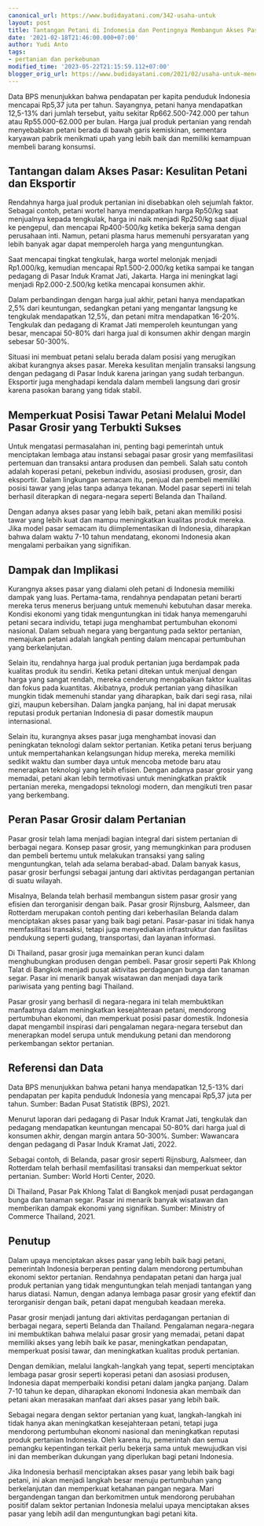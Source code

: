 ```yaml
---
canonical_url: https://www.budidayatani.com/342-usaha-untuk
layout: post
title: Tantangan Petani di Indonesia dan Pentingnya Membangun Akses Pasar
date: '2021-02-18T21:46:00.000+07:00'
author: Yudi Anto
tags:
- pertanian dan perkebunan
modified_time: '2023-05-22T21:15:59.112+07:00'
blogger_orig_url: https://www.budidayatani.com/2021/02/usaha-untuk-menciptakan-akses-pasar.html
---
```


Data BPS menunjukkan bahwa pendapatan per kapita penduduk Indonesia mencapai Rp5,37 juta per tahun. Sayangnya, petani hanya mendapatkan 12,5-13% dari jumlah tersebut, yaitu sekitar Rp662.500-742.000 per tahun atau Rp55.000-62.000 per bulan. Harga jual produk pertanian yang rendah menyebabkan petani berada di bawah garis kemiskinan, sementara karyawan pabrik menikmati upah yang lebih baik dan memiliki kemampuan membeli barang konsumsi.

## Tantangan dalam Akses Pasar: Kesulitan Petani dan Eksportir

Rendahnya harga jual produk pertanian ini disebabkan oleh sejumlah faktor. Sebagai contoh, petani wortel hanya mendapatkan harga Rp50/kg saat menjualnya kepada tengkulak, harga ini naik menjadi Rp250/kg saat dijual ke pengepul, dan mencapai Rp400-500/kg ketika bekerja sama dengan perusahaan inti. Namun, petani plasma harus memenuhi persyaratan yang lebih banyak agar dapat memperoleh harga yang menguntungkan.

Saat mencapai tingkat tengkulak, harga wortel melonjak menjadi Rp1.000/kg, kemudian mencapai Rp1.500-2.000/kg ketika sampai ke tangan pedagang di Pasar Induk Kramat Jati, Jakarta. Harga ini meningkat lagi menjadi Rp2.000-2.500/kg ketika mencapai konsumen akhir. 

Dalam perbandingan dengan harga jual akhir, petani hanya mendapatkan 2,5% dari keuntungan, sedangkan petani yang mengantar langsung ke tengkulak mendapatkan 12,5%, dan petani mitra mendapatkan 16-20%. Tengkulak dan pedagang di Kramat Jati memperoleh keuntungan yang besar, mencapai 50-80% dari harga jual di konsumen akhir dengan margin sebesar 50-300%.

Situasi ini membuat petani selalu berada dalam posisi yang merugikan akibat kurangnya akses pasar. Mereka kesulitan menjalin transaksi langsung dengan pedagang di Pasar Induk karena jaringan yang sudah terbangun. Eksportir juga menghadapi kendala dalam membeli langsung dari grosir karena pasokan barang yang tidak stabil.

## Memperkuat Posisi Tawar Petani Melalui Model Pasar Grosir yang Terbukti Sukses

Untuk mengatasi permasalahan ini, penting bagi pemerintah untuk menciptakan lembaga atau instansi sebagai pasar grosir yang memfasilitasi pertemuan dan transaksi antara produsen dan pembeli. Salah satu contoh adalah koperasi petani, pekebun individu, asosiasi produsen, grosir, dan eksportir. Dalam lingkungan semacam itu, penjual dan pembeli memiliki posisi tawar yang jelas tanpa adanya tekanan. Model pasar seperti ini telah berhasil diterapkan di negara-negara seperti Belanda dan Thailand.

Dengan adanya akses pasar yang lebih baik, petani akan memiliki posisi tawar yang lebih kuat dan mampu meningkatkan kualitas produk mereka. Jika model pasar semacam itu diimplementasikan di Indonesia, diharapkan bahwa dalam waktu 7-10 tahun mendatang, ekonomi Indonesia akan mengalami perbaikan yang signifikan.

## Dampak dan Implikasi

Kurangnya akses pasar yang dialami oleh petani di Indonesia memiliki dampak yang luas. Pertama-tama, rendahnya pendapatan petani berarti mereka terus menerus berjuang untuk memenuhi kebutuhan dasar mereka. Kondisi ekonomi yang tidak menguntungkan ini tidak hanya memengaruhi petani secara individu, tetapi juga menghambat pertumbuhan ekonomi nasional. Dalam sebuah negara yang bergantung pada sektor pertanian, memajukan petani adalah langkah penting dalam mencapai pertumbuhan yang berkelanjutan.

Selain itu, rendahnya harga jual produk pertanian juga berdampak pada kualitas produk itu sendiri. Ketika petani ditekan untuk menjual dengan harga yang sangat rendah, mereka cenderung mengabaikan faktor kualitas dan fokus pada kuantitas. Akibatnya, produk pertanian yang dihasilkan mungkin tidak memenuhi standar yang diharapkan, baik dari segi rasa, nilai gizi, maupun kebersihan. Dalam jangka panjang, hal ini dapat merusak reputasi produk pertanian Indonesia di pasar domestik maupun internasional.

Selain itu, kurangnya akses pasar juga menghambat inovasi dan peningkatan teknologi dalam sektor pertanian. Ketika petani terus berjuang untuk mempertahankan kelangsungan hidup mereka, mereka memiliki sedikit waktu dan sumber daya untuk mencoba metode baru atau menerapkan teknologi yang lebih efisien. Dengan adanya pasar grosir yang memadai, petani akan lebih termotivasi untuk meningkatkan praktik pertanian mereka, mengadopsi teknologi modern, dan mengikuti tren pasar yang berkembang.

## Peran Pasar Grosir dalam Pertanian

Pasar grosir telah lama menjadi bagian integral dari sistem pertanian di berbagai negara. Konsep pasar grosir, yang memungkinkan para produsen dan pembeli bertemu untuk melakukan transaksi yang saling menguntungkan, telah ada selama berabad-abad. Dalam banyak kasus, pasar grosir berfungsi sebagai jantung dari aktivitas perdagangan pertanian di suatu wilayah.

Misalnya, Belanda telah berhasil membangun sistem pasar grosir yang efisien dan terorganisir dengan baik. Pasar grosir Rijnsburg, Aalsmeer, dan Rotterdam merupakan contoh penting dari keberhasilan Belanda dalam menciptakan akses pasar yang baik bagi petani. Pasar-pasar ini tidak hanya memfasilitasi transaksi, tetapi juga menyediakan infrastruktur dan fasilitas pendukung seperti gudang, transportasi, dan layanan informasi.

Di Thailand, pasar grosir juga memainkan peran kunci dalam menghubungkan produsen dengan pembeli. Pasar grosir seperti Pak Khlong Talat di Bangkok menjadi pusat aktivitas perdagangan bunga dan tanaman segar. Pasar ini menarik banyak wisatawan dan menjadi daya tarik pariwisata yang penting bagi Thailand.

Pasar grosir yang berhasil di negara-negara ini telah membuktikan manfaatnya dalam meningkatkan kesejahteraan petani, mendorong pertumbuhan ekonomi, dan memperkuat posisi pasar domestik. Indonesia dapat mengambil inspirasi dari pengalaman negara-negara tersebut dan menerapkan model serupa untuk mendukung petani dan mendorong perkembangan sektor pertanian.

## Referensi dan Data

Data BPS menunjukkan bahwa petani hanya mendapatkan 12,5-13% dari pendapatan per kapita penduduk Indonesia yang mencapai Rp5,37 juta per tahun. Sumber: Badan Pusat Statistik (BPS), 2021.

Menurut laporan dari pedagang di Pasar Induk Kramat Jati, tengkulak dan pedagang mendapatkan keuntungan mencapai 50-80% dari harga jual di konsumen akhir, dengan margin antara 50-300%. Sumber: Wawancara dengan pedagang di Pasar Induk Kramat Jati, 2022.

Sebagai contoh, di Belanda, pasar grosir seperti Rijnsburg, Aalsmeer, dan Rotterdam telah berhasil memfasilitasi transaksi dan memperkuat sektor pertanian. Sumber: World Horti Center, 2020.

Di Thailand, Pasar Pak Khlong Talat di Bangkok menjadi pusat perdagangan bunga dan tanaman segar. Pasar ini menarik banyak wisatawan dan memberikan dampak ekonomi yang signifikan. Sumber: Ministry of Commerce Thailand, 2021.

## Penutup

Dalam upaya menciptakan akses pasar yang lebih baik bagi petani, pemerintah Indonesia berperan penting dalam mendorong pertumbuhan ekonomi sektor pertanian. Rendahnya pendapatan petani dan harga jual produk pertanian yang tidak menguntungkan telah menjadi tantangan yang harus diatasi. Namun, dengan adanya lembaga pasar grosir yang efektif dan terorganisir dengan baik, petani dapat mengubah keadaan mereka.

Pasar grosir menjadi jantung dari aktivitas perdagangan pertanian di berbagai negara, seperti Belanda dan Thailand. Pengalaman negara-negara ini membuktikan bahwa melalui pasar grosir yang memadai, petani dapat memiliki akses yang lebih baik ke pasar, meningkatkan pendapatan, memperkuat posisi tawar, dan meningkatkan kualitas produk pertanian.

Dengan demikian, melalui langkah-langkah yang tepat, seperti menciptakan lembaga pasar grosir seperti koperasi petani dan asosiasi produsen, Indonesia dapat memperbaiki kondisi petani dalam jangka panjang. Dalam 7-10 tahun ke depan, diharapkan ekonomi Indonesia akan membaik dan petani akan merasakan manfaat dari akses pasar yang lebih baik.

Sebagai negara dengan sektor pertanian yang kuat, langkah-langkah ini tidak hanya akan meningkatkan kesejahteraan petani, tetapi juga mendorong pertumbuhan ekonomi nasional dan meningkatkan reputasi produk pertanian Indonesia. Oleh karena itu, pemerintah dan semua pemangku kepentingan terkait perlu bekerja sama untuk mewujudkan visi ini dan memberikan dukungan yang diperlukan bagi petani Indonesia.

Jika Indonesia berhasil menciptakan akses pasar yang lebih baik bagi petani, ini akan menjadi langkah besar menuju pertumbuhan yang berkelanjutan dan memperkuat ketahanan pangan negara. Mari bergandengan tangan dan berkomitmen untuk mendorong perubahan positif dalam sektor pertanian Indonesia melalui upaya menciptakan akses pasar yang lebih adil dan menguntungkan bagi petani kita.

